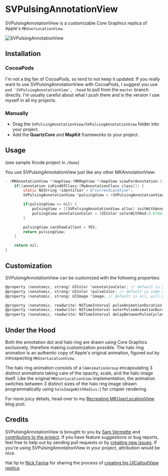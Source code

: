 # SVPulsingAnnotationView

SVPulsingAnnotationView is a customizable Core Graphics replica of Apple's `MKUserLocationView`. 

![SVPulsingAnnotationView](http://cl.ly/Sdtk/download/SVPulsingAnnotationView.gif)

## Installation

### CocoaPods

I'm not a big fan of CocoaPods, so tend to not keep it updated. If you really want to use SVPulsingAnnotationView with CocoaPods, I suggest you use `pod 'SVPulsingAnnotationView', :head` to pull from the `master` branch directly. I'm usually careful about what I push there and is the version I use myself in all my projects.

### Manually

* Drag the `SVPulsingAnnotationView/SVPulsingAnnotationView` folder into your project. 
* Add the **QuartzCore** and **MapKit** frameworks to your project.

## Usage

(see sample Xcode project in `/Demo`)

You use SVPulsingAnnotationView just like any other MKAnnotationView:

```objective-c
- (MKAnnotationView *)mapView:(MKMapView *)mapView viewForAnnotation:(id<MKAnnotation>)annotation {
    if([annotation isKindOfClass:[MyAnnotationClass class]]) {
        static NSString *identifier = @"currentLocation";
        SVPulsingAnnotationView *pulsingView = (SVPulsingAnnotationView *)[self.mapView dequeueReusableAnnotationViewWithIdentifier:identifier];

        if(pulsingView == nil) {
            pulsingView = [[SVPulsingAnnotationView alloc] initWithAnnotation:annotation reuseIdentifier:identifier];
            pulsingView.annotationColor = [UIColor colorWithRed:0.678431 green:0 blue:0 alpha:1];
        }

        pulsingView.canShowCallout = YES;
        return pulsingView;
    }

    return nil;
}
```

## Customization

SVPulsingAnnotationView can be customized with the following properties:

```objective-c
@property (nonatomic, strong) UIColor *annotationColor; // default is same as MKUserLocationView
@property (nonatomic, strong) UIColor *pulseColor; // default is same as annotationColor
@property (nonatomic, strong) UIImage *image; // default is nil, will use annotationColor as tintColor

@property (nonatomic, readwrite) NSTimeInterval pulseAnimationDuration; // default is 1s
@property (nonatomic, readwrite) NSTimeInterval outerPulseAnimationDuration; // default is 3s
@property (nonatomic, readwrite) NSTimeInterval delayBetweenPulseCycles; // default is 1s
```

## Under the Hood

Both the annotation dot and halo ring are drawn using Core Graphics exclusively, therefore making customization possible. The halo ring animation is an authentic copy of Apple's original animation, figured out by introspecting `MKUserLocationView`.

The halo ring animation consists of a `CAAnimationGroup` encapsulating 3 distinct animations taking care of the opacity, scale, and the halo image itself. Like the original `MKUserLocationView` implementation, the animation switches between 3 distinct sizes of the halo ring image (drawn programmatically using `haloImageWithRadius:`) for crispier rendering.

For more juicy details, head over to my [Recreating MKUserLocationView](http://samvermette.com/317) blog post.

## Credits

SVPulsingAnnotationView is brought to you by [Sam Vermette](http://samvermette.com) and [contributors to the project](https://github.com/samvermette/SVPulsingAnnotationView/contributors). If you have feature suggestions or bug reports, feel free to help out by sending pull requests or by [creating new issues](https://github.com/samvermette/SVPulsingAnnotationView/issues/new). If you're using SVPulsingAnnotationView in your project, attribution would be nice.

Hat tip to [Nick Farina](http://nfarina.com) for sharing the process of [creating his UICalloutView replica](http://nfarina.com/post/29883229869/callout-view).
